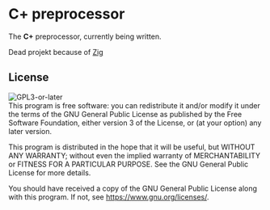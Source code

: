 # C+ preprocessor
The **C+** preprocessor, currently being written.

Dead projekt because of [Zig](https://ziglang.org/)

## License
![GPL3-or-later](https://www.gnu.org/graphics/gplv3-or-later.png) <br/>
This program is free software: you can redistribute it and/or modify it under
the terms of the GNU General Public License as published by the Free Software
Foundation, either version 3 of the License, or (at your option) any later
version.

This program is distributed in the hope that it will be useful, but WITHOUT ANY
WARRANTY; without even the implied warranty of MERCHANTABILITY or FITNESS FOR A
PARTICULAR PURPOSE. See the GNU General Public License for more details.

You should have received a copy of the GNU General Public License along with
this program. If not, see <https://www.gnu.org/licenses/>.
